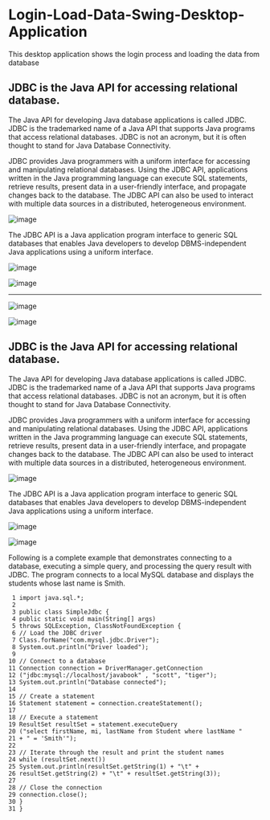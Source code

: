 # Login-Load-Data-Swing-Desktop-Application
This desktop application shows the login process and loading the data from database

## JDBC is the Java API for accessing relational database.

The Java API for developing Java database applications is called JDBC. JDBC is the trademarked name of a Java API that supports Java programs that access relational databases. JDBC is not an acronym, but it is often thought to stand for Java Database Connectivity. 

JDBC provides Java programmers with a uniform interface for accessing and manipulating relational databases. Using the JDBC API, applications written in the Java programming language can execute SQL statements, retrieve results, present data in a user-friendly interface, and propagate changes back to the database. The JDBC API can also be used to interact with multiple data sources in a distributed, heterogeneous environment.

![image](https://github.com/af4092/Login-Load-Data/assets/24220136/95edfd62-ded5-4da3-9b41-afe332c6d5bb)

The JDBC API is a Java application program interface to generic SQL databases that enables Java developers to develop DBMS-independent Java applications using a uniform interface.

![image](https://github.com/af4092/Login-Load-Data/assets/24220136/a9e05456-954e-4c74-b9b2-d0e8d5864d8a)

![image](https://github.com/af4092/Login-Load-Data/assets/24220136/644bc12b-8e94-4492-9d20-f320d263353d)

--------------------

![image](https://user-images.githubusercontent.com/24220136/223287669-af34fd7d-7635-4454-b724-7d02d21e0c28.png)

![image](https://user-images.githubusercontent.com/24220136/223287701-7dfd2f44-3732-4115-8960-800fd9f44e02.png)



## JDBC is the Java API for accessing relational database.

The Java API for developing Java database applications is called JDBC. JDBC is the trademarked name of a Java API that supports Java programs that access relational databases. JDBC is not an acronym, but it is often thought to stand for Java Database Connectivity. 

JDBC provides Java programmers with a uniform interface for accessing and manipulating relational databases. Using the JDBC API, applications written in the Java programming language can execute SQL statements, retrieve results, present data in a user-friendly interface, and propagate changes back to the database. The JDBC API can also be used to interact with multiple data sources in a distributed, heterogeneous environment.

![image](https://github.com/af4092/Login-Load-Data/assets/24220136/95edfd62-ded5-4da3-9b41-afe332c6d5bb)

The JDBC API is a Java application program interface to generic SQL databases that enables Java developers to develop DBMS-independent Java applications using a uniform interface.

![image](https://github.com/af4092/Login-Load-Data/assets/24220136/a9e05456-954e-4c74-b9b2-d0e8d5864d8a)

![image](https://github.com/af4092/Login-Load-Data/assets/24220136/644bc12b-8e94-4492-9d20-f320d263353d)

Following is a complete example that demonstrates connecting to a database, executing a simple query, and processing the query result with JDBC. The program connects to a local MySQL database and displays the students whose last name is Smith.

```
 1 import java.sql.*;
 2
 3 public class SimpleJdbc {
 4 public static void main(String[] args)
 5 throws SQLException, ClassNotFoundException {
 6 // Load the JDBC driver
 7 Class.forName("com.mysql.jdbc.Driver");
 8 System.out.println("Driver loaded");
 9
10 // Connect to a database
11 Connection connection = DriverManager.getConnection
12 ("jdbc:mysql://localhost/javabook" , "scott", "tiger");
13 System.out.println("Database connected");
14
15 // Create a statement
16 Statement statement = connection.createStatement();
17
18 // Execute a statement
19 ResultSet resultSet = statement.executeQuery
20 ("select firstName, mi, lastName from Student where lastName "
21 + " = 'Smith'");
22
23 // Iterate through the result and print the student names
24 while (resultSet.next())
25 System.out.println(resultSet.getString(1) + "\t" +
26 resultSet.getString(2) + "\t" + resultSet.getString(3));
27
28 // Close the connection
29 connection.close();
30 }
31 }
```
